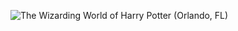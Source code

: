 ![The Wizarding World of Harry Potter (Orlando, FL)](http://laurenpepperman.com/2014/florida/photos/universal27.jpg)
